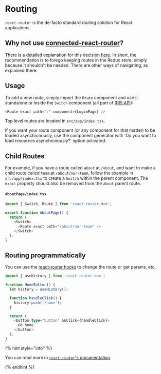 # Routing

`react-router` is the de-facto standard routing solution for React applications.

## Why not use [connected-react-router](https://github.com/supasate/connected-react-router)?

There is a detailed explanation for this decision [here](https://reacttraining.com/react-router/web/guides/deep-redux-integration). In short, the recommendation is to forego keeping routes in the Redux store, simply because it shouldn't be needed. There are other ways of navigating, as explained there.

## Usage

To add a new route, simply import the `Route` component and use it standalone or inside the `Switch` component (all part of [RR5 API](https://reacttraining.com/react-router/web/api)):

```ts
<Route exact path="/" component={LoginPage} />
```

Top level routes are located in `src/app/index.tsx`.

If you want your route component (or any component for that matter) to be loaded asynchronously, use the component generator with 'Do you want to load resources asynchronously?' option activated.

## Child Routes

For example, if you have a route called `about` at `/about`, and want to make a child route called `team` at `/about/our-team`, follow the example in `src/app/index.tsx` to create a `Switch` within the parent component. The `exact` property should also be removed from the `about` parent route.

#### `AboutPage/index.tsx`

```ts
import { Switch, Route } from 'react-router-dom';

export function AboutPage() {
  return (
    <Switch>
      <Route exact path="/about/our-team" />
    </Switch>
  );
}
```

## Routing programmatically

You can use the [react-router hooks](https://reacttraining.com/react-router/web/api/Hooks) to change the route or get params, etc.

```ts
import { useHistory } from 'react-router-dom';

function HomeButton() {
  let history = useHistory();

  function handleClick() {
    history.push('/home');
  }

  return (
    <button type="button" onClick={handleClick}>
      Go home
    </button>
  );
}
```

{% hint style="info" %}

You can read more in [`react-router`'s documentation](https://reacttraining.com/react-router/web/api).

{% endhint %}
